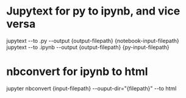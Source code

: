 # Jupytext for py to ipynb, and vice versa 
jupytext --to .py --output {output-filepath} {notebook-input-filepath}
jupytext --to .ipynb --output {output-filepath} {py-input-filepath}

# nbconvert for ipynb to html
jupyter nbconvert {input-filepath} --ouput-dir="{filepath}" --to html
